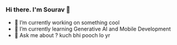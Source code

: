 ### Hi there. I'm Sourav 👋

<!--
**the-code-breaker/the-code-breaker** is a ✨ _special_ ✨ repository because its `README.md` (this file) appears on your GitHub profile.
-->
<!-- Here are some ideas to get you started: -->

- 🔭 I’m currently working on something cool
- 🌱 I’m currently learning Generative AI and Mobile Development
- 💬 Ask me about ? kuch bhi pooch lo yr



